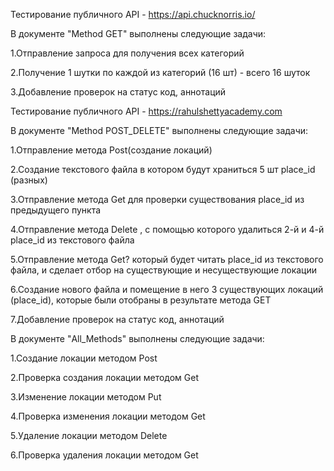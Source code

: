 Тестирование публичного API - https://api.chucknorris.io/


В документе "Method GET" выполнены следующие задачи:

1.Отправление запроса для получения всех категорий

2.Получение 1 шутки по каждой из категорий (16 шт) - всего 16 шуток

3.Добавление проверок на статус код, аннотаций


Тестирование публичного API - https://rahulshettyacademy.com


В документе "Method POST_DELETE" выполнены следующие задачи:

1.Отправление метода Post(создание локаций)

2.Создание текстового файла в котором будут храниться 5 шт place_id (разных)

3.Отправление метода Get для проверки существования place_id из предыдущего пункта

4.Отправление метода Delete , с помощью которого удалиться 2-й и 4-й place_id из текстового файла

5.Отправление метода Get? который будет читать place_id из текстового файла, и сделает отбор на существующие и несуществующие локации

6.Создание нового файла и помещение в него 3 существующих локаций (place_id), которые были отобраны в результате метода GET

7.Добавление проверок на статус код, аннотаций


В документе "All_Methods" выполнены следующие задачи:

1.Создание локации методом Post

2.Проверка создания локации методом Get

3.Изменение локации методом Put

4.Проверка изменения локации методом Get

5.Удаление локации методом Delete

6.Проверка удаления локации методом Get
